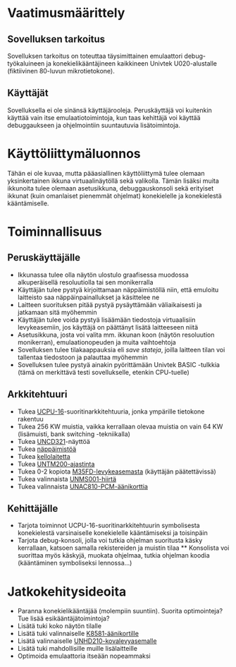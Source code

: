 
# Vaatimusmäärittely

## Sovelluksen tarkoitus

Sovelluksen tarkoitus on toteuttaa täysimittainen emulaattori debug-työkaluineen ja konekielikääntäjineen kaikkineen Univtek U020-alustalle (fiktiivinen 80-luvun mikrotietokone).

## Käyttäjät

Sovelluksella ei ole sinänsä käyttäjärooleja. Peruskäyttäjä voi kuitenkin käyttää vain itse emulaatiotoimintoja, kun taas kehittäjä voi käyttää debuggaukseen ja ohjelmointiin suuntautuvia lisätoimintoja.

# Käyttöliittymäluonnos

Tähän ei ole kuvaa, mutta pääasiallinen käyttöliittymä tulee olemaan yksinkertainen ikkuna virtuaalinäytöllä sekä valikolla. Tämän lisäksi muita ikkunoita tulee olemaan asetusikkuna, debuggauskonsoli sekä erityiset ikkunat (kuin omanlaiset pienemmät ohjelmat) konekielelle ja konekielestä kääntämiselle.

# Toiminnallisuus

## Peruskäyttäjälle

* Ikkunassa tulee olla näytön ulostulo graafisessa muodossa alkuperäisellä resoluutiolla tai sen monikerralla
* Käyttäjän tulee pystyä kirjoittamaan näppäimistöllä niin, että emuloitu laitteisto saa näppäinpainallukset ja käsittelee ne
* Laitteen suorituksen pitää pystyä pysäyttämään väliaikaisesti ja jatkamaan sitä myöhemmin
* Käyttäjän tulee voida pystyä lisäämään tiedostoja virtuaalisiin levykeasemiin, jos käyttäjä on päättänyt lisätä laitteeseen niitä
* Asetusikkuna, josta voi valita mm. ikkunan koon (näytön resoluution monikerran), emulaationopeuden ja muita vaihtoehtoja
* Sovelluksen tulee tilakaappauksia eli _save stateja_, joilla laitteen tilan voi tallentaa tiedostoon ja palauttaa myöhemmin
* Sovelluksen tulee pystyä ainakin pyörittämään Univtek BASIC -tulkkia (tämä on merkittävä testi sovellukselle, etenkin CPU-tuelle)

## Arkkitehtuuri

* Tukea [UCPU-16](https://github.com/hisahi/u020-toolchain/blob/master/doc/specs/UCPU16.txt)-suoritinarkkitehtuuria, jonka ympärille tietokone rakentuu
* Tukea 256 KW muistia, vaikka kerrallaan  olevaa muistia on vain 64 KW (lisämuisti, bank switching -tekniikalla)
* Tukea [UNCD321](https://github.com/hisahi/u020-toolchain/blob/master/doc/specs/UNCD321.txt)-näyttöä
* Tukea [näppäimistöä](https://github.com/hisahi/u020-toolchain/blob/master/doc/specs/keyboard.txt)
* Tukea [kellolaitetta](https://github.com/hisahi/u020-toolchain/blob/master/doc/specs/clock.txt)
* Tukea [UNTM200-ajastinta](https://github.com/hisahi/u020-toolchain/blob/master/doc/specs/UNTM200.txt)
* Tukea 0-2 kopiota [M35FD-levykeasemasta](https://github.com/hisahi/u020-toolchain/blob/master/doc/specs/M35FD.txt) (käyttäjän päätettävissä)
* Tukea valinnaista [UNMS001-hiirtä](https://github.com/hisahi/u020-toolchain/blob/master/doc/specs/UNMS001.txt)
* Tukea valinnaista [UNAC810-PCM-äänikorttia](https://github.com/hisahi/u020-toolchain/blob/master/doc/specs/UNAC810.txt)

## Kehittäjälle

* Tarjota toiminnot UCPU-16-suoritinarkkitehtuurin symbolisesta konekielestä varsinaiselle konekielelle kääntämiseksi ja toisinpäin
* Tarjota debug-konsoli, jolla voi tutkia ohjelman suoritusta käsky kerrallaan, katsoen samalla rekistereiden ja muistin tilaa
** Konsolista voi suorittaa myös käskyjä, muokata ohjelmaa, tutkia ohjelman koodia (kääntäminen symboliseksi lennossa...)

# Jatkokehitysideoita

* Paranna konekielikääntäjää (molempiin suuntiin). Suorita optimointeja? Tue lisää esikääntäjätoimintoja?
* Lisätä tuki koko näytön tilalle
* Lisätä tuki valinnaiselle [K8581-äänikortille](https://github.com/hisahi/u020-toolchain/blob/master/doc/specs/K8581.txt)
* Lisätä valinnaiselle [UNHD210-kovalevyasemalle](https://github.com/hisahi/u020-toolchain/blob/master/doc/specs/UNHD210.txt)
* Lisätä tuki mahdollisille muille lisälaitteille
* Optimoida emulaattoria itseään nopeammaksi






